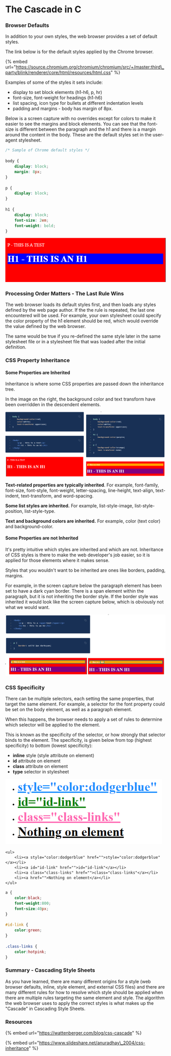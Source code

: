 # The Cascade in C

### Browser Defaults

In addition to your own styles, the web browser provides a set of default styles. 

The link below is for the default styles applied by the Chrome browser. 

{% embed url="https://source.chromium.org/chromium/chromium/src/+/master:third\_party/blink/renderer/core/html/resources/html.css" %}

Examples of some of the styles it sets include:

* display to set block elements \(h1-h6, p, hr\)
* font-size, font-weight for headings \(h1-h6\)
* list spacing, icon type for bullets at different indentation levels
* padding and margins - body has margin of 8px.

Below is a screen capture with no overrides except for colors to make it easier to see the margins and block elements. You can see that the font-size is different between the paragraph and the h1 and there is a margin around the content in the body. These are the default styles set in the user-agent stylesheet.

```css
/* Sample of Chrome default styles */

body {
    display: block;
    margin: 8px;
}

p {
    display: block;
}

h1 {
    display: block;
    font-size: 2em;
    font-weight: bold;
}
```

![](../../.gitbook/assets/image%20%28251%29.png)

### Processing Order Matters - The Last Rule Wins

The web browser loads its default styles first, and then loads any styles defined by the web page author. If the the rule is repeated, the last one encountered will be used. For example, your own stylesheet could specify the color property of the h1 element should be red, which would override the value defined by the web browser.

The same would be true if you re-defined the same style later in the same stylesheet file or in a stylesheet file that was loaded after the initial definition. 

### CSS Property Inheritance

#### Some Properties are Inherited

Inheritance is where some CSS properties are passed down the inheritance tree. 

In the image on the right, the background color and text transform have been overridden in the descendent elements.

![](../../.gitbook/assets/image%20%28258%29.png)

**Text-related properties are typically inherited**. For example, font-family, font-size, font-style, font-weight, letter-spacing, line-height, text-align, text-indent, text-transform, and word-spacing.

**Some list styles are inherited.** For example, list-style-image, list-style-position, list-style-type.

**Text and background colors are inherited.** For example, color \(text color\) and background-color.

#### Some Properties are not Inherited

It's pretty intuitive which styles are inherited and which are not. Inheritance of CSS styles is there to make the web developer's job easier, so it is applied for those elements where it makes sense.

Styles that you wouldn't want to be inherited are ones like borders, padding, margins.

For example, in the screen capture below the paragraph element has been set to have a dark cyan border. There is a span element within the paragraph, but it is not inheriting the border style. If the border style was inherited it would look like the screen capture below, which is obviously not what we would want.

![](../../.gitbook/assets/image%20%28256%29.png)

### CSS Specificity

There can be multiple selectors, each setting the same properties, that target the same element. For example, a selector for the font property could be set on the body element, as well as a paragraph element. 

When this happens, the browser needs to apply a set of rules to determine which selector will be applied to the element.

This is known as the specificity of the selector, or how strongly that selector binds to the element.  The specificity,  is given below from top \(highest specificity\) to bottom \(lowest specificity\):  

* **inline** style \(style attribute on element\)
* **id** attribute on element
* **class** attribute on element
* **type** selector in stylesheet

![](../../.gitbook/assets/image%20%28247%29.png)

```markup
<ul>
    <li><a style="color:dodgerblue" href="">style="color:dodgerblue"</a></li>
    <li><a id="id-link" href="">id="id-link"</a></li>
    <li><a class="class-links" href="">class="class-links"</a></li>
    <li><a href="">Nothing on element</a></li>
</ul>
```

```css
a {
    color:black;
    font-weight:800;
    font-size:40px;
}

#id-link {
    color:green;
}

.class-links {
    color:hotpink;
}
```

### Summary - Cascading Style Sheets

As you have learned, there are many different origins for a style \(web browser defaults, inline, style element, and external CSS files\) and there are many different rules for how to resolve which style should be applied when there are multiple rules targeting the same element and style. The algorithm the web browser uses to apply the correct styles is what makes up the "Cascade" in Cascading Style Sheets. 

### Resources

{% embed url="https://wattenberger.com/blog/css-cascade" %}

{% embed url="https://www.slideshare.net/anuradhay\_2004/css-inheritance" %}

